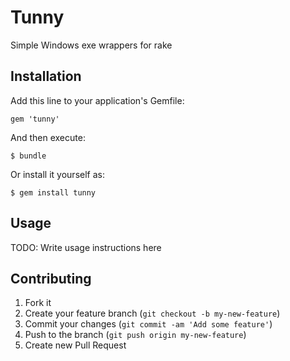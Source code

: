 # Tunny

Simple Windows exe wrappers for rake

## Installation

Add this line to your application's Gemfile:

    gem 'tunny'

And then execute:

    $ bundle

Or install it yourself as:

    $ gem install tunny

## Usage

TODO: Write usage instructions here

## Contributing

1. Fork it
2. Create your feature branch (`git checkout -b my-new-feature`)
3. Commit your changes (`git commit -am 'Add some feature'`)
4. Push to the branch (`git push origin my-new-feature`)
5. Create new Pull Request
